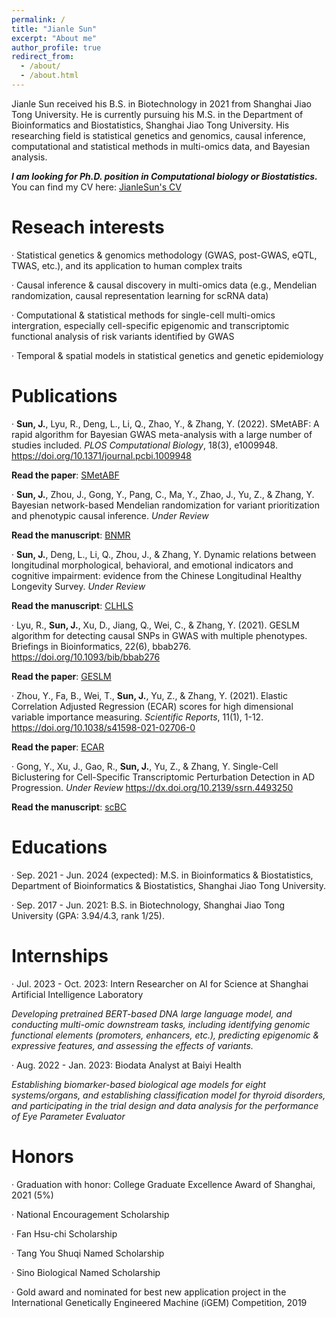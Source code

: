 ```yaml
---
permalink: /
title: "Jianle Sun"
excerpt: "About me"
author_profile: true
redirect_from: 
  - /about/
  - /about.html
---
```


Jianle Sun received his B.S. in Biotechnology in 2021 from Shanghai Jiao Tong University. He is currently pursuing his M.S. in the Department of Bioinformatics and Biostatistics, Shanghai Jiao Tong University. His researching field is statistical genetics and genomics, causal inference, computational and statistical methods in multi-omics data, and Bayesian analysis.

***I am looking for Ph.D. position in Computational biology or Biostatistics.*** You can find my CV here: [JianleSun's CV](../files/CV_JianleSun.pdf)

Reseach interests
======
·	Statistical genetics & genomics methodology (GWAS, post-GWAS, eQTL, TWAS, etc.), and its application to human complex traits

·	Causal inference & causal discovery in multi-omics data (e.g., Mendelian randomization, causal representation learning for scRNA data)

·	Computational & statistical methods for single-cell multi-omics intergration, especially cell-specific epigenomic and transcriptomic functional analysis of risk variants identified by GWAS

·	Temporal & spatial models in statistical genetics and genetic epidemiology

Publications
======
·	**Sun, J.**, Lyu, R., Deng, L., Li, Q., Zhao, Y., & Zhang, Y. (2022). SMetABF: A rapid algorithm for Bayesian GWAS meta-analysis with a large number of studies included. *PLOS Computational Biology*, 18(3), e1009948. https://doi.org/10.1371/journal.pcbi.1009948 

**Read the paper**: [SMetABF](../files/SMetABF.pdf)

·	**Sun, J.**, Zhou, J., Gong, Y., Pang, C., Ma, Y., Zhao, J., Yu, Z., & Zhang, Y. Bayesian network-based Mendelian randomization for variant prioritization and phenotypic causal inference. *Under Review*

**Read the manuscript**: [BNMR](../files/BNMR.pdf)

·	**Sun, J.**, Deng, L., Li, Q., Zhou, J., & Zhang, Y. Dynamic relations between longitudinal morphological, behavioral, and emotional indicators and cognitive impairment: evidence from the Chinese Longitudinal Healthy Longevity Survey. *Under Review*

**Read the manuscript**: [CLHLS](../files/CLHLS.pdf)

·	Lyu, R., **Sun, J.**, Xu, D., Jiang, Q., Wei, C., & Zhang, Y. (2021). GESLM algorithm for detecting causal SNPs in GWAS with multiple phenotypes. Briefings in Bioinformatics, 22(6), bbab276. https://doi.org/10.1093/bib/bbab276 

**Read the paper**: [GESLM](../files/GESLM.pdf)

·	Zhou, Y., Fa, B., Wei, T., **Sun, J.**, Yu, Z., & Zhang, Y. (2021). Elastic Correlation Adjusted Regression (ECAR) scores for high dimensional variable importance measuring. *Scientific Reports*, 11(1), 1-12. https://doi.org/10.1038/s41598-021-02706-0 

**Read the paper**: [ECAR](../files/ECAR.pdf)

·	Gong, Y., Xu, J., Gao, R., **Sun, J.**, Yu, Z., & Zhang, Y. Single-Cell Biclustering for Cell-Specific Transcriptomic Perturbation Detection in AD Progression. *Under Review* https://dx.doi.org/10.2139/ssrn.4493250

**Read the manuscript**: [scBC](../files/scBC.pdf)


Educations
======
·	Sep. 2021 - Jun. 2024 (expected): M.S. in Bioinformatics & Biostatistics, Department of Bioinformatics & Biostatistics, Shanghai Jiao Tong University.

·	Sep. 2017 - Jun. 2021: B.S. in Biotechnology, Shanghai Jiao Tong University (GPA: 3.94/4.3, rank 1/25).


Internships
======
·	Jul. 2023 - Oct. 2023: Intern Researcher on AI for Science at Shanghai Artificial Intelligence Laboratory

*Developing pretrained BERT-based DNA large language model, and conducting multi-omic downstream tasks, including identifying genomic functional elements (promoters, enhancers, etc.), predicting epigenomic & expressive features, and assessing the effects of variants.*

·	Aug. 2022 - Jan. 2023: Biodata Analyst at Baiyi Health

*Establishing biomarker-based biological age models for eight systems/organs, and establishing classification model for thyroid disorders, and participating in the trial design and data analysis for the performance of Eye Parameter Evaluator*


Honors
======
·	Graduation with honor: College Graduate Excellence Award of Shanghai, 2021 (5%)

·	National Encouragement Scholarship

·	Fan Hsu-chi Scholarship

·	Tang You Shuqi Named Scholarship

·	Sino Biological Named Scholarship

·	Gold award and nominated for best new application project in the International Genetically Engineered Machine (iGEM) Competition, 2019
